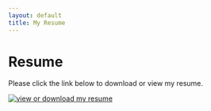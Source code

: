 ```yaml
---
layout: default
title: My Resume
---
```


<div class="post">
	<h1 class="pageTitle">Resume</h1>
	<p class="intro">Please click the link below to download or view my resume.</p>
	<section id="resume">
		<a href="{{site.baseurl}}/assets/documents/resume.pdf" target="_blank">
			<img src="{{site.baseurl}}/assets/img/pdfDownload.png"  alt="view or download my resume" ></a>
	</section>
</div>
